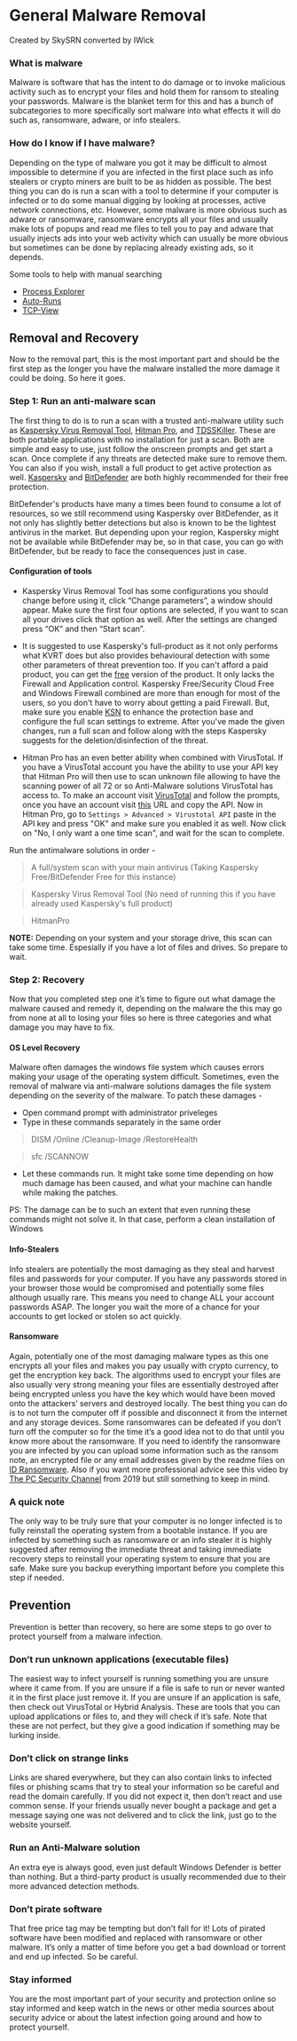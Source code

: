 # General Malware Removal
Created by SkySRN converted by IWick

### What is malware
Malware is software that has the intent to do damage or to invoke malicious activity such as to encrypt your files and hold them for ransom to stealing your passwords. Malware is the blanket term for this and has a bunch of subcategories to more specifically sort malware into what effects it will do such as, ransomware, adware, or info stealers.

### How do I know if I have malware?
Depending on the type of malware you got it may be difficult to almost impossible to determine if you are infected in the first place such as info stealers or crypto miners are built to be as hidden as possible. The best thing you can do is run a scan with a tool to determine if your computer is infected or to do some manual digging by looking at processes, active network connections, etc. However, some malware is more obvious such as adware or ransomware, ransomware encrypts all your files and usually make lots of popups and read me files to tell you to pay and adware that usually injects ads into your web activity which can usually be more obvious but sometimes can be done by replacing already existing ads, so it depends.

Some tools to help with manual searching
- [Process Explorer](https://docs.microsoft.com/en-us/sysinternals/downloads/process-explorer)
- [Auto-Runs](https://docs.microsoft.com/en-us/sysinternals/downloads/autoruns)
- [TCP-View](https://docs.microsoft.com/en-us/sysinternals/downloads/tcpview)

## Removal and Recovery
Now to the removal part, this is the most important part and should be the first step as the longer you have the malware installed the more damage it could be doing. So here it goes.

### Step 1: Run an anti-malware scan
The first thing to do is to run a scan with a trusted anti-malware utility such as [Kaspersky Virus Removal Tool](https://www.kaspersky.com/downloads/free-virus-removal-tool), [Hitman Pro](https://www.bleepingcomputer.com/download/hitmanpro/), and [TDSSKiller](https://www.bleepingcomputer.com/download/tdsskiller/). These are both portable applications with no installation for just a scan. Both are simple and easy to use, just follow the onscreen prompts and get start a scan. Once complete if any threats are detected make sure to remove them. You can also if you wish, install a full product to get active protection as well. [Kaspersky](https://www.kaspersky.com/free-antivirus) and [BitDefender](https://www.bitdefender.com/solutions/free.html) are both highly recommended for their free protection.

BitDefender's products have many a times been found to consume a lot of resources, so we still recommend using Kaspersky over BitDefender, as it not only has slightly better detections but also is known to be the lightest antivirus in the market. But depending upon your region, Kaspersky might not be available while BitDefender may be, so in that case, you can go with BitDefender, but be ready to face the consequences just in case.

#### Configuration of tools
- Kaspersky Virus Removal Tool has some configurations you should change before using it, click “Change parameters”, a window should appear. Make sure the first four options are selected, if you want to scan all your drives click that option as well. After the settings are changed press “OK” and then “Start scan”.

- It is suggested to use Kaspersky's full-product as it not only performs what KVRT does but also provides behavioural detection with some other parameters of threat prevention too. If you can't afford a paid product, you can get the [free](https://www.kaspersky.com/free-antivirus) version of the product. It only lacks the Firewall and Application control. Kaspersky Free/Security Cloud Free and Windows Firewall combined are more than enough for most of the users, so you don't have to worry about getting a paid Firewall. But, make sure you enable [KSN](https://www.kaspersky.com/ksn) to enhance the protection base and configure the full scan settings to extreme. After you've made the given changes, run a full scan and follow along with the steps Kaspersky suggests for the deletion/disinfection of the threat.

- Hitman Pro has an even better ability when combined with VirusTotal. If you have a VirusTotal account you have the ability to use your API key that Hitman Pro will then
use to scan unknown file allowing to have the scanning power of all 72 or so Anti-Malware solutions VirusTotal has access to. To make an account visit [VirusTotal](https://www.virustotal.com/gui/sign-in) and follow the prompts, once you have an account visit [this](https://www.virustotal.com/gui/my-apikey) URL and copy the API.
Now in Hitman Pro, go to `Settings > Advanced > Virustotal API` paste in the API key and press "OK" and make sure you enabled it as well. Now click on "No, I only want a one time scan", and wait for the scan to complete.

Run the antimalware solutions in order - 

> A full/system scan with your main antivirus (Taking Kaspersky Free/BitDefender Free for this instance)

> Kaspersky Virus Removal Tool (No need of running this if you have already used Kaspersky's full product)

> HitmanPro

**NOTE:** Depending on your system and your storage drive, this scan can take some time. Espesially if you have a lot of files and drives. So prepare to wait.

### Step 2: Recovery
Now that you completed step one it’s time to figure out what damage the malware caused and remedy it, depending on the malware the this may go from none at all to losing your files so here is three categories and what damage you may have to fix.

#### OS Level Recovery
Malware often damages the windows file system which causes errors making your usage of the operating system difficult. Sometimes, even the removal of malware via anti-malware solutions damages the file system depending on the severity of the malware. To patch these damages - 
- Open command prompt with administrator priveleges
- Type in these commands separately in the same order

> DISM /Online /Cleanup-Image /RestoreHealth

> sfc /SCANNOW

- Let these commands run. It might take some time depending on how much damage has been caused, and what your machine can handle while making the patches.

PS: The damage can be to such an extent that even running these commands might not solve it. In that case, perform a clean installation of Windows

#### Info-Stealers
Info stealers are potentially the most damaging as they steal and harvest files and passwords for your computer. If you have any passwords stored in your browser those would be compromised and potentially some files although usually rare. This means you need to change ALL your account passwords ASAP. The longer you wait the more of a chance for your accounts to get locked or stolen so act quickly.

#### Ransomware
Again, potentially one of the most damaging malware types as this one encrypts all your files and makes you pay usually with crypto currency, to get the encryption key back. The algorithms used to encrypt your files are also usually very strong meaning your files are essentially destroyed after being encrypted unless you have the key which would have been moved onto the attackers’ servers and destroyed locally. The best thing you can do is to not turn the computer off if possible and disconnect it from the internet and any storage devices. Some ransomwares can be defeated if you don’t turn off the computer so for the time it’s a good idea not to do that until you know more about the ransomware. If you need to identify the ransomware you are infected by you can upload some information such as the ransom note, an encrypted file or any email addresses given by the readme files on [ID Ransomware](https://id-ransomware.malwarehunterteam.com/). Also if you want more professional advice see this video by  [The PC Security Channel](https://youtu.be/g0yXmQx89x4) from 2019 but still something to keep in mind.

### A quick note
The only way to be truly sure that your computer is no longer infected is to fully reinstall the operating system from a bootable instance. If you are infected by something such as ransomware or an info stealer it is highly suggested after removing the immediate threat and taking immediate recovery steps to reinstall your operating system to ensure that you are safe. Make sure you backup everything important before you complete this step if needed.

## Prevention
Prevention is better than recovery, so here are some steps to go over to protect yourself from a malware infection.

### Don’t run unknown applications (executable files)
The easiest way to infect yourself is running something you are unsure where it came from. If you are unsure if a file is safe to run or never wanted it in the first place just remove it. If you are unsure if an application is safe, then check out VirusTotal or Hybrid Analysis. These are tools that you can upload applications or files to, and they will check if it’s safe. Note that these are not perfect, but they give a good indication if something may be lurking inside.

### Don’t click on strange links
Links are shared everywhere, but they can also contain links to infected files or phishing scams that try to steal your information so be careful and read the domain carefully. If you did not expect it, then don’t react and use common sense. If your friends usually never bought a package and get a message saying one was not delivered and to click the link, just go to the website yourself.

### Run an Anti-Malware solution
An extra eye is always good, even just default Windows Defender is better than nothing. But a third-party product is usually recommended due to their more advanced detection methods.

### Don’t pirate software
That free price tag may be tempting but don’t fall for it! Lots of pirated software have been modified and replaced with ransomware or other malware. It’s only a matter of time before you get a bad download or torrent and end up infected. So be careful.

### Stay informed
You are the most important part of your security and protection online so stay informed and keep watch in the news or other media sources about security advice or about the latest infection going around and how to protect yourself.
